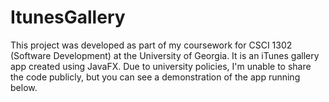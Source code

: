 # ItunesGallery

This project was developed as part of my coursework for CSCI 1302 (Software Development) at the University of Georgia. It is an iTunes gallery app created using JavaFX. Due to university policies, I'm unable to share the code publicly, but you can see a demonstration of the app running below.

